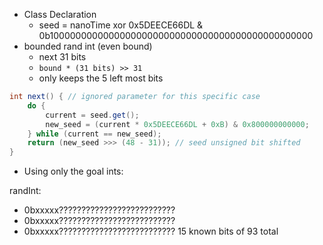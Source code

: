 - Class Declaration
  - seed = nanoTime xor 0x5DEECE66DL & 0b100000000000000000000000000000000000000000000000
- bounded rand int (even bound)
  - next 31 bits
  - `bound * (31 bits) >> 31`
  - only keeps the 5 left most bits
```java
int next() { // ignored parameter for this specific case
    do {
        current = seed.get();
        new_seed = (current * 0x5DEECE66DL + 0xB) & 0x800000000000;
    } while (current == new_seed);
    return (new_seed >>> (48 - 31)); // seed unsigned bit shifted
}
```

- Using only the goal ints:

randInt:
- 0bxxxxx??????????????????????????
- 0bxxxxx??????????????????????????
- 0bxxxxx??????????????????????????
15 known bits of 93 total